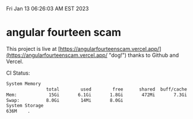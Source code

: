 Fri Jan 13 06:26:03 AM EST 2023

# angular fourteen scam


This project is live at [https://angularfourteenscam.vercel.app/](https://angularfourteenscam.vercel.app/ "dog!") thanks to Github and Vercel.

CI Status: 

```bash
System Memory
               total        used        free      shared  buff/cache   available
Mem:            15Gi       6.1Gi       1.8Gi       472Mi       7.3Gi       8.3Gi
Swap:          8.0Gi        14Mi       8.0Gi
System Storage
636M	.
```
```bash
